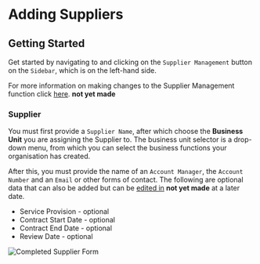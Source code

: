 # Adding Suppliers

## Getting Started

Get started by navigating to and clicking on the `Supplier Management` button on the `Sidebar`, which is on the left-hand side.

For more information on making changes to the Supplier Management function click [here][Supplier Management]. **not yet made**

### Supplier

You must first provide a `Supplier Name`, after which choose the **Business Unit** you are assigning the Supplier to. The business unit selector is a drop-down menu, from which you can select the business functions your organisation has created.

After this, you must provide the name of an `Account Manager`, the `Account Number` and an `Email` or other forms of contact. The following are optional data that can also be added but can be [edited in][Modifying a Supplier] **not yet made** at a later date. 

+ Service Provision - optional
+ Contract Start Date - optional
+ Contract End Date - optional
+ Review Date - optional

<img src="/img/DocImg/General Information/Supplier_Management/Completed_Supplier_Manager_Form.png" alt="Completed Supplier Form" class="center"/>


[Supplier Management]: ../actions#supplier-management
[Modifying a Supplier]: ../actions#modifying-a-supplier